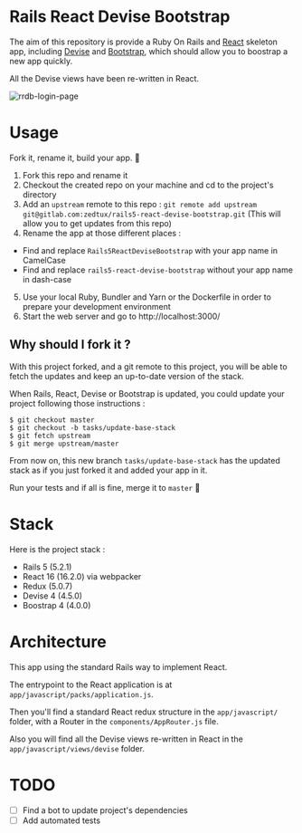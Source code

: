 # Rails React Devise Bootstrap

The aim of this repository is provide a Ruby On Rails and [React](https://reactjs.org)
skeleton app, including [Devise](https://github.com/plataformatec/devise) and
[Bootstrap](http://getbootstrap.com), which should allow you to boostrap a new
app quickly.

All the Devise views have been re-written in React.

![rrdb-login-page](/uploads/2cfb66718d2c77afdf9db5fa385d5934/rrdb-login-page.png)

# Usage

Fork it, rename it, build your app. 💪

1. Fork this repo and rename it
2. Checkout the created repo on your machine and cd to the project's directory
3. Add an `upstream` remote to this repo : `git remote add upstream git@gitlab.com:zedtux/rails5-react-devise-bootstrap.git` (This will allow you to get updates from this repo)
4. Rename the app at those different places :
  - Find and replace `Rails5ReactDeviseBootstrap` with your app name in CamelCase
  - Find and replace `rails5-react-devise-bootstrap` without your app name in dash-case
5. Use your local Ruby, Bundler and Yarn or the Dockerfile in order to prepare
   your development environment
6. Start the web server and go to http://localhost:3000/

## Why should I fork it ?

With this project forked, and a git remote to this project, you will be able to
fetch the updates and keep an up-to-date version of the stack.

When Rails, React, Devise or Bootstrap is updated, you could update your project
following those instructions :

```
$ git checkout master
$ git checkout -b tasks/update-base-stack
$ git fetch upstream
$ git merge upstream/master
```

From now on, this new branch `tasks/update-base-stack` has the updated stack as
if you just forked it and added your app in it.

Run your tests and if all is fine, merge it to `master` 🎉

# Stack

Here is the project stack :

 * Rails 5 (5.2.1)
 * React 16 (16.2.0) via webpacker
 * Redux (5.0.7)
 * Devise 4 (4.5.0)
 * Boostrap 4 (4.0.0)

# Architecture

This app using the standard Rails way to implement React.

The entrypoint to the React application is at `app/javascript/packs/application.js`.

Then you'll find a standard React redux structure in the `app/javascript/`
folder, with a Router in the `components/AppRouter.js` file.

Also you will find all the Devise views re-written in React in the
`app/javascript/views/devise` folder.

# TODO

 - [ ] Find a bot to update project's dependencies
 - [ ] Add automated tests
